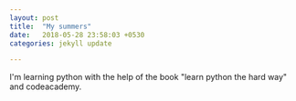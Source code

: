 ```yaml
---
layout: post
title:  "My summers"
date:   2018-05-28 23:58:03 +0530
categories: jekyll update

---
```

I'm learning python with the help of the book "learn python the hard way" and codeacademy. 
